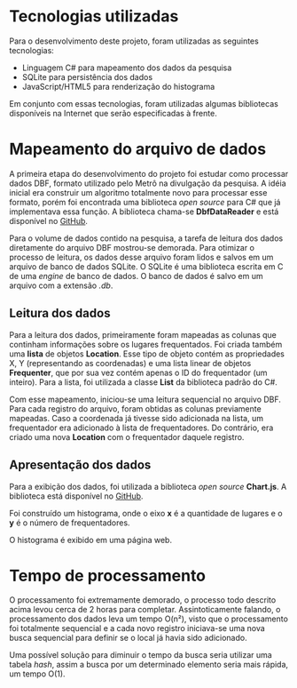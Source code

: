 # Tecnologias utilizadas

Para o desenvolvimento deste projeto, foram utilizadas as seguintes tecnologias:

- Linguagem C# para mapeamento dos dados da pesquisa
- SQLite para persistência dos dados
- JavaScript/HTML5 para renderização do histograma

Em conjunto com essas tecnologias, foram utilizadas algumas bibliotecas disponíveis na Internet que serão especificadas à frente.

# Mapeamento do arquivo de dados

A primeira etapa do desenvolvimento do projeto foi estudar como processar dados DBF, formato utilizado pelo Metrô na divulgação da pesquisa. A idéia inicial era construir um algoritmo totalmente novo para processar esse formato, porém foi encontrada uma biblioteca *open source* para C# que já implementava essa função. A biblioteca chama-se **DbfDataReader** e está disponível no [GitHub](https://github.com/yellowfeather/DbfDataReader).

Para o volume de dados contido na pesquisa, a tarefa de leitura dos dados diretamente do arquivo DBF mostrou-se demorada. Para otimizar o processo de leitura, os dados desse arquivo foram lidos e salvos em um arquivo de banco de dados SQLite. O SQLite é uma biblioteca escrita em C de uma *engine* de banco de dados. O banco de dados é salvo em um arquivo com a extensão *.db*.

## Leitura dos dados

Para a leitura dos dados, primeiramente foram mapeadas as colunas que continham informações sobre os lugares frequentados. Foi criada também uma **lista** de objetos **Location**. Esse tipo de objeto contém as propriedades X, Y (representando as coordenadas) e uma lista linear de objetos **Frequenter**, que por sua vez contém apenas o ID do frequentador (um inteiro). Para a lista, foi utilizada a classe **List** da biblioteca padrão do C#.

Com esse mapeamento, iniciou-se uma leitura sequencial no arquivo DBF. Para cada registro do arquivo, foram obtidas as colunas previamente mapeadas. Caso a coordenada já tivesse sido adicionada na lista, um frequentador era adicionado à lista de frequentadores. Do contrário, era criado uma nova **Location** com o frequentador daquele registro.

## Apresentação dos dados

Para a exibição dos dados, foi utilizada a biblioteca *open source* **Chart.js**. A biblioteca está disponível no [GitHub](https://github.com/chartjs/Chart.js).

Foi construído um histograma, onde o eixo **x** é a quantidade de lugares e o **y** é o número de frequentadores.

O histograma é exibido em uma página web.

# Tempo de processamento

O processamento foi extremamente demorado, o processo todo descrito acima levou cerca de 2 horas para completar. Assintoticamente falando, o processamento dos dados leva um tempo O(n²), visto que o processamento foi totalmente sequencial e a cada novo registro iniciava-se uma nova busca sequencial para definir se o local já havia sido adicionado.

Uma possível solução para diminuir o tempo da busca seria utilizar uma tabela *hash*, assim a busca por um determinado elemento seria mais rápida, um tempo O(1).